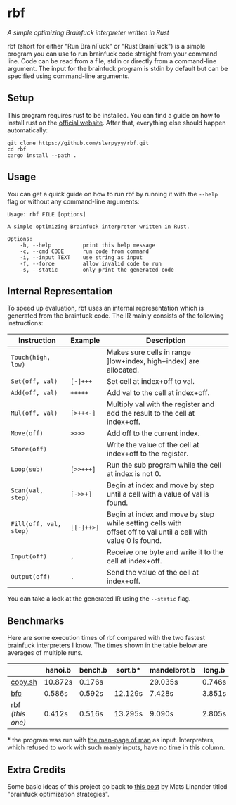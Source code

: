 # rbf
*A simple optimizing Brainfuck interpreter written in Rust*

rbf (short for either "Run BrainFuck" or "Rust BrainFuck") is a simple program you can use to run brainfuck code straight from your command line. Code can be read from a file, stdin or directly from a command-line argument. The input for the brainfuck program is stdin by default but can be specified using command-line arguments.

## Setup

This program requires rust to be installed. You can find a guide on how to install rust on the [official website](https://www.rust-lang.org/learn/get-started). After that, everything else should happen automatically:

```
git clone https://github.com/slerpyyy/rbf.git
cd rbf
cargo install --path .
```

## Usage

You can get a quick guide on how to run rbf by running it with the `--help` flag or without any command-line arguments:

```
Usage: rbf FILE [options]

A simple optimizing Brainfuck interpreter written in Rust.

Options:
    -h, --help          print this help message
    -c, --cmd CODE      run code from command
    -i, --input TEXT    use string as input
    -f, --force         allow invalid code to run
    -s, --static        only print the generated code
```

## Internal Representation

To speed up evaluation, rbf uses an internal representation which is generated from the brainfuck code. The IR mainly consists of the following instructions:

| Instruction | Example | Description |
|---|---|---|
| `Touch(high, low)` | | Makes sure cells in range ]low+index, high+index] are allocated. |
| `Set(off, val)` | `[-]+++` | Set cell at index+off to val. |
| `Add(off, val)` | `+++++` | Add val to the cell at index+off. |
| `Mul(off, val)` | `[>++<-]` | Multiply val with the register and add the result to the cell at index+off. |
| `Move(off)` | `>>>>` | Add off to the current index. |
| `Store(off)` | | Write the value of the cell at index+off to the register. |
| `Loop(sub)` | `[>>+++]` | Run the sub program while the cell at index is not 0. |
| `Scan(val, step)` | `[->>+]` | Begin at index and move by step until a cell with a value of val is found. |
| `Fill(off, val, step)` | `[[-]++>]` | Begin at index and move by step while setting cells with<br>offset off to val until a cell with value 0 is found. |
| `Input(off)` | `,` | Receive one byte and write it to the cell at index+off. |
| `Output(off)` | `.` | Send the value of the cell at index+off. |

You can take a look at the generated IR using the `--static` flag.

## Benchmarks

Here are some execution times of rbf compared with the two fastest brainfuck interpreters I know. The times shown in the table below are averages of multiple runs.

| | hanoi.b | bench.b | sort.b\* | mandelbrot.b | long.b | 99bottles.b |
|---|---|---|---|---|---|---|
| [copy.sh](https://copy.sh/brainfuck/) | 10.872s | 0.176s | | 29.035s | 0.746s | 5.303s |
| [bfc](https://github.com/barracks510/bfc) | 0.586s | 0.592s | 12.129s | 7.428s | 3.851s | 0.002s |
| rbf *(this one)* | 0.412s | 0.516s | 13.295s | 9.090s | 2.805s | 0.006s |

\* the program was run with [the man-page of man](http://man7.org/linux/man-pages/man1/man.1.html) as input. Interpreters, which refused to work with such manly inputs, have no time in this column.



## Extra Credits

Some basic ideas of this project go back to [this post](http://calmerthanyouare.org/2015/01/07/optimizing-brainfuck.html) by Mats Linander titled "brainfuck optimization strategies".
